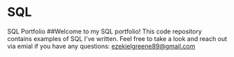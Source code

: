 # SQL
SQL Portfolio
##Welcome to my SQL portfolio! This code repository contains examples of SQL I've written. Feel free to take a look and reach out via emial if you have any questions:
ezekielgreene89@gmail.com
